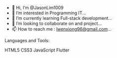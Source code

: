 - 👋 Hi, I’m @JasonLim1009
- 👀 I’m interested in Programming IT...
- 🌱 I’m currently learning Full-stack development...
- 💞️ I’m looking to collaborate on and project...
- 📫 How to reach me : lwenxiong96@gmail.com...

<!---
JasonLim1009/JasonLim1009 is a ✨ special ✨ repository because its `README.md` (this file) appears on your GitHub profile.
You can click the Preview link to take a look at your changes.
--->
Languages and Tools:

HTML5 CSS3 JavaScript Flutter 

